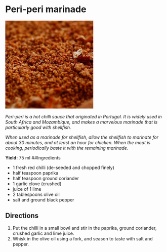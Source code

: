 # Peri-peri marinade

![Peri Peri](resources/peri-peri.jpg)

*Peri-peri is a hot chilli sauce that originated in Portugal. It is widely used in South Africa and Mozambique, and makes a marvelous marinade that is particularly good with shellfish.*

*When used as a marinade for shellfish, allow the shellfish to marinate for about 30 minutes, and at least an hour for chicken. When the meat is cooking, periodically baste it with the remaining marinade.*

**Yield:** 75 ml
##Ingredients
- 1 fresh red chilli (de-seeded and chopped finely)
- half teaspoon paprika
- half teaspoon ground coriander
- 1 garlic clove (crushed)
- juice of 1 lime
- 2 tablespoons olive oil
- salt and ground black pepper

## Directions
1. Put the chilli in a small bowl and stir in the paprika, ground coriander, crushed garlic and lime juice.
1. Whisk in the olive oil using a fork, and season to taste with salt and pepper.